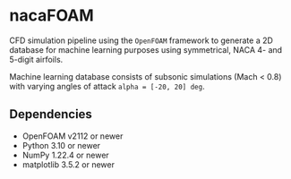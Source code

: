 # nacaFOAM

CFD simulation pipeline using the `OpenFOAM` framework to generate a 2D database for machine learning purposes using
symmetrical, NACA 4- and 5-digit airfoils.

Machine learning database consists of subsonic simulations (Mach < 0.8) with varying angles of
attack `alpha = [-20, 20] deg`.

## Dependencies

* OpenFOAM v2112  or newer
* Python 3.10 or newer
* NumPy 1.22.4 or newer
* matplotlib 3.5.2 or newer